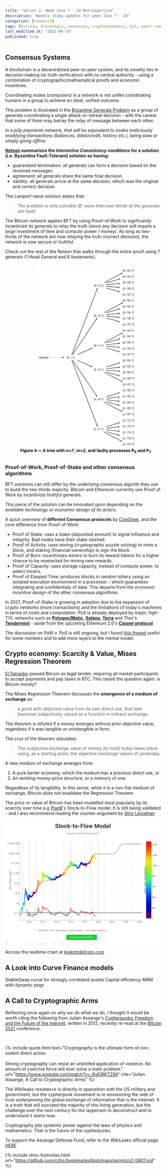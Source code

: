 ```yaml
---
title: "Sprint 2: Week June 7 - 14 Retrospective"
description: "Weekly study updates for week June 7 - 14"
categories: [research]
tags: [bitcoin, blockchain, consensus, cryptoeconomics, bzt, smart-contracts, ethereum, L2, sidechains, curvefi, s2f, scalability, governance, polygon, matic, stableswap, mises-regression]
last_modified_at: "2021-06-14"
published: true
---
```


## Consensus Systems

A blockchain is a decentralized peer-to-peer system, and its novelty lies in decision-making (or truth verification) with no central authority - using a combination of cryptographic/mathematical proofs and economic incentives.

Coordinating nodes (computers) in a network is not unlike coordinating humans in a group to achieve an ideal, unified outcome.

This problem is illustrated in the [Byzantine Generals Problem](http://lamport.azurewebsites.net/pubs/byz.pdf) as a group of generals coordinating a single attack-or-retreat decision - with the caveat that some of them may betray the relay of message between each other.

_In a p2p payments network, that will be equivalent to nodes maliciously modifying transactions (balances, debit/credit, history etc.), being slow or simply going offline._

**[Nelson](https://marknelson.us/posts/2007/07/23/byzantine.html?utm_referral=https://czhc.dev) summarizes the _Interactive Consistency_ conditions for a solution (i.e. Byzantine Fault-Tolerant) solution as having:**

* guaranteed termination: all generals can form a decision based on the received messages
* agreement: all generals share the same final decision
* validity: all generals arrive at the same decision, which was the original and correct decision


The Lamport naive solution states that:
> _The problem is only solvable iff. more than two-thirds of the generals are loyal_

The Bitcoin network applies BFT by using Proof-of-Work to signficantly incentivize its _generals_ to relay the truth (since any decision will require a large investment of time and compute power / money). As long as two-thirds of the network are now relaying the truth (correct decision), the network is now secure or truthful.

Check out the rest of the Nelson that walks through the entire proof using 7 generals (1 Head General and 6 lieutenants).

![Nelson BFT walkthrough](/assets/img/posts/2021-06-14-s2-retro/nelson-bft-proof.png)


### Proof-of-Work, Proof-of-Stake and other consensus algorithms

BFT solutions can still differ by the underlying consensus algorith they use to build the two-thirds majority. Bitcoin and Ethereum currently use Proof of Work by incentivize _truthful_ generals.

This piece of the solution can be innovated upon depending on the _available technology or economic design of its actors_.

A quick overview of **different Consensus protocols** by [CoinDesk](https://www.coindesk.com/short-guide-blockchain-consensus-protocols?utm_referral=https://czhc.dev), and the core difference from Proof-of-Work:

* Proof of Stake: uses a stake (deposited amount) to signal influence and integrity. Bad nodes have their stake slashed.
* Proof of Activity: uses mining (cryptographic puzzle solving) to mine a block, and staking (financial ownership) to sign the block.
* Proof of Burn: incentivizes miners to burn its reward tokens for a higher chance to be reselected for mining new rewards.
* Proof of Capacity: uses storage capacity, instead of compute power, to select miners.
* Proof of Elasped Time: produces blocks in random lottery using an isolated execution environment in a processor - which guarantees integrating and confidentialy of data. This departs from the _economic incentive design_ of the other consensus algorithms.

In 2021, Proof-of-Stake is growing in adoption due to the expansion of crypto networks (more transactions) and the limitations of today's machines in terms of costs and computation. PoS is already deployed by major, high-TVL networks such as **[Polygon/Matic](https://docs.matic.network/docs/validate/basics/pos_staking_delegation/)**, **[Solana](https://solana.com/solana-whitepaper.pdf)**, **[Terra](https://consensusnetworks.com/terra/)** and Thor's **[Tendermint](https://web.archive.org/web/20181016060125/https://github.com/thorchain/Resources/blob/master/Whitepapers/THORChain/whitepaper-en.md)** - aside from the upcoming Ethereum 2.0's **[Casper protocol](https://github.com/cbc-casper/cbc-casper-paper/blob/master/cbc-casper-paper-draft.pdf)**

The discussion on PoW v. PoS is still ongoing, but I found [this thread](https://ercwl.medium.com/proof-of-stake-is-less-wasteful-b2854a191766?utm_referral=czhc.dev) useful for some numbers and to add more layers to the mental model.


## Crypto economy: Scarcity & Value, Mises Regression Theorem

[El Salvador](https://twitter.com/nayibbukele/status/1402446890466217985) passed Bitcoin as legal tender, requiring all market participants to accept payments and pay taxes in BTC. This raised the question again: is Bitcoin money?


The Mises Regression Theorem discusses the **emergence of a medium of exchange** as:
> a _good_ with objective value from its own direct use, that later becomes subjectively valued as a function in indirect exchange.

The theorem is refuted if a _money_ emerges without prior objective value, regardless if it was tangible or unintangible in form.

The crux of the theorem stipulates:
>  The subjective exchange value of money (to hold) today takes place using, as a starting point, the objective exchange values of yesterday.

A new medium of exchange emerges from:

1. A pure barter economy, which the medium has a previous direct use, or
2. An existing money-price structure, or a memory of one.

Regardless of its tangibility. In this sense, while it is a non-fiat medium of exchange, Bitcoin does not invalidate the Regression Theorem.

The _price_ or value of Bitcoin has been modelled most popularly by its scarcity over time e.g [PlanB](https://medium.com/@100trillionUSD/modeling-bitcoins-value-with-scarcity-91fa0fc03e25)'s Stock-to-Flow model. It is still being validated - and I also recommend reading the counter-argument by [Strix Leviathan](https://strixleviathan.com/blog/2020/6/29/a-chameleon-model-why-bitcoins-stock-to-flow-model-is-fatally-flawed)


![PlanB S2F chart, July 2021](/assets/img/posts/2021-06-14-s2-retro/s2f-july-2021.png)

Access the realtime chart at [lookintobitcoin.com](https://www.lookintobitcoin.com/charts/stock-to-flow-model/)

## A Look into Curve Finance models

StableSwap curve for strongly correlated assets
Capital efficiency
AMM with dynamic pegs


## A Call to Cryptographic Arms

Reflecting once again on _why we do what we do_, I thought it would be worth citing the following from Julian Assange's [Cypherpunks: Freedom and the Future of the Internet](https://www.amazon.com/Cypherpunks-Freedom-Internet-Julian-Assange/dp/1944869085), written in 2012, recently re-read at the [Bitcoin 2021](https://www.youtube.com/watch?v=_KgEjRKTZ9A) conference.

<br/>

{% include quote.html
  text="Cryptography is the ultimate form of non-violent direct action. <br/><br/> Strong cryptography can resist an unlimited application of violence. No amount of coercive force will ever solve a math problem."
  url="https://www.youtube.com/watch?v=_KgEjRKTZ9A"
  cite="Julian Assange, A Call to Cryptographic Arms"
%}


The Wikileaks resistance is directly in opposition with the US military and government, but the cypherpunk movement is re-envisioning the web of trust underpinning the global exchange of information that is the Internet. It is a truth that will succeed the majority of this living generation, but the challenge over the next century for the layperson to deconstruct and to understand it starts now.

Cryptography pits systemic power against the laws of physics and mathematics.
That is the future of the cypherpunks.

To support the Assange Defense Fund, refer to the WikiLeaks official page: [HERE](https://defend.wikileaks.org/donate/?utm_referral=https://czhc.dev)

{% include retro-footnotes.html
  url="https://github.com/czhc/bookmarks/blob/main/sprints/s2-0607.md"
  %}
